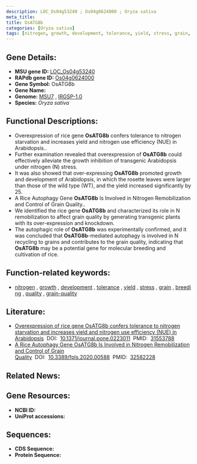```yaml
---
description: LOC_Os04g53240 ; Os04g0624000 ; Oryza sativa
meta_title:
title: OsATG8b
categories: [Oryza sativa]
tags: [nitrogen, growth, development, tolerance, yield, stress, grain, breeding, quality, grain quality]
---
```


## Gene Details:
- **MSU gene ID:** [LOC_Os04g53240](http://rice.uga.edu/cgi-bin/ORF_infopage.cgi?orf=LOC_Os04g53240)  
- **RAPdb gene ID:** [Os04g0624000](https://rapdb.dna.affrc.go.jp/locus/?name=Os04g0624000)  
- **Gene Symbol:** OsATG8b
- **Gene Name:**
- **Genome:**  [MSU7](http://rice.uga.edu/)&nbsp;,&nbsp;[IRGSP-1.0](https://rapdb.dna.affrc.go.jp/download/irgsp1.html)
- **Species:** *Oryza sativa*

## Functional Descriptions:
   - Overexpression of rice gene **OsATG8b** confers tolerance to nitrogen starvation and increases yield and nitrogen use efficiency (NUE) in Arabidopsis..
   - Further examination revealed that overexpression of **OsATG8b** could effectively alleviate the growth inhibition of transgenic Arabidopsis under nitrogen (N) stress.
   - It was also showed that over-expressing **OsATG8b** promoted growth and development of Arabidopsis, in which the rosette leaves were larger than those of the wild type (WT), and the yield increased significantly by 25.
   - A Rice Autophagy Gene **OsATG8b** Is Involved in Nitrogen Remobilization and Control  of Grain Quality..
   - We identified the rice gene **OsATG8b** and characterized its role in N remobilization to affect grain quality by generating  transgenic plants with its over-expression and knockdown.
   - The autophagic role of **OsATG8b** was experimentally confirmed, and it was concluded that **OsATG8b**-mediated autophagy is involved in N recycling to grains and contributes to the grain quality, indicating that **OsATG8b** may be a potential gene for molecular breeding and cultivation of rice.

## Function-related keywords:
   - [nitrogen](/tags/nitrogen/)&nbsp;,&nbsp;[growth](/tags/growth/)&nbsp;,&nbsp;[development](/tags/development/)&nbsp;,&nbsp;[tolerance](/tags/tolerance/)&nbsp;,&nbsp;[yield](/tags/yield/)&nbsp;,&nbsp;[stress](/tags/stress/)&nbsp;,&nbsp;[grain](/tags/grain/)&nbsp;,&nbsp;[breeding](/tags/breeding/)&nbsp;,&nbsp;[quality](/tags/quality/)&nbsp;,&nbsp;[grain-quality](/tags/grain-quality/)

## Literature:
   - [Overexpression of rice gene OsATG8b confers tolerance to nitrogen starvation and increases yield and nitrogen use efficiency (NUE) in Arabidopsis](https://www.doi.org/10.1371/journal.pone.0223011)&nbsp;&nbsp;DOI:&nbsp;&nbsp;[10.1371/journal.pone.0223011](https://www.doi.org/10.1371/journal.pone.0223011)&nbsp;&nbsp;PMID:&nbsp;&nbsp;[31553788](https://pubmed.ncbi.nlm.nih.gov/31553788/)
   - [A Rice Autophagy Gene OsATG8b Is Involved in Nitrogen Remobilization and Control of Grain Quality](https://www.doi.org/10.3389/fpls.2020.00588)&nbsp;&nbsp;DOI:&nbsp;&nbsp;[10.3389/fpls.2020.00588](https://www.doi.org/10.3389/fpls.2020.00588)&nbsp;&nbsp;PMID:&nbsp;&nbsp;[32582228](https://pubmed.ncbi.nlm.nih.gov/32582228/)

## Related News:

## Gene Resources:
- **NCBI ID:**  []()
- **UniProt accessions:** [](https://www.uniprot.org/uniprotkb//entry)

## Sequences:
- **CDS Sequence:**
- **Protein Sequence:**
